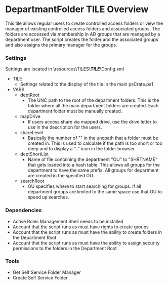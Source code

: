 # DepartmantFolder TILE Overview

This tile allows regular users to create controlled access folders or view the manager of existing controlled access folders and associated groups.  The folders are accessed via membership in AD groups that are managed by a department user.  The script creates the folder and the associated groups and also assigns the primary manager for the groups.

### Settings
Settings are located in \resources\TILES\\***TILE***\\Config.xml
+ TILE
    + Settings related to the display of the tile in the main psCrate.ps1
+ VARS
    + deptRoot
        + The UNC path to the root of the department folders.  This is the folder where all the main department folders are created.  Each department folder must be manually created.
    + mapDrive
        + If users access share via mapped drive, use the drive letter to use in the description for the users.
    + shareLevel
        + Basically the number of "\" in the uncpath that a folder must be created in.  This is used to calculate if the path is too short or too deep and to display a ".." icon in the folder browser.
    + deptShortList
        + Name of file containing the department "OU" to "SHRTNAME" that gets loaded into a hash table.  This allows all groups for the department to have the same prefix.  All groups for department are created in the specified OU.
    + searchRoot
        + OU specifies where to start searching for groups.  If all department groups are limited to the same space use that OU to speed up searches.

### Dependencies
+ Active Roles Management Shell needs to be installed
+ Account that the script runs as must have rights to create groups
+ Account that the script runs as must have the ability to create folders in the Department Root
+ Account that the script runs as must have the ability to assign security permissions to the folders in the Department Root

### Tools

+ Get Self Service Folder Manager
+ Create Self Service Folder
